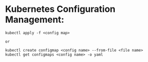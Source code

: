 # Kubernetes Configuration Management:

```
kubectl apply -f <config map>

or

kubectl create configmap <config name> --from-file <file name>
kubectl get configmaps <config name> -o yaml
```
